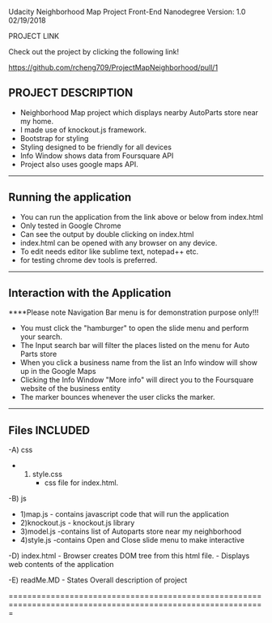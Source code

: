 Udacity Neighborhood Map Project Front-End Nanodegree Version: 1.0 02/19/2018

PROJECT LINK

Check out the project by clicking the following link!

https://github.com/rcheng709/ProjectMapNeighborhood/pull/1


PROJECT DESCRIPTION
--------------------

- Neighborhood Map project which displays nearby AutoParts store near my home. 
- I made use of knockout.js framework.
- Bootstrap for styling
- Styling designed to be friendly for all devices
- Info Window shows data from Foursquare API 	
- Project also uses google maps API.

--------------------
Running the application
--------------------

- You can run the application from the link above or below from index.html
- Only tested in Google Chrome
- Can see the output by double clicking on index.html
- index.html can be opened with any browser on any device.
- To edit needs editor like sublime text, notepad++ etc.
- for testing chrome dev tools is preferred.

----------------------
Interaction with the Application
----------------------
****Please note Navigation Bar menu is for demonstration purpose only!!!
- You must click the "hamburger" to open the slide menu and perform your search. 
- The Input search bar will filter the places listed on the menu for Auto Parts store
- When you click a business name from the list an Info window will show up in the Google Maps
- Clicking the Info Window "More info" will direct you to the Foursquare website of the business entity
- The marker bounces whenever the user clicks the marker.

----------------------
Files INCLUDED
----------------------

-A) css
-	1) style.css
		- css file for index.html.

-B) js
-	1)map.js
		- contains javascript code that will run the application
-	2)knockout.js
		- knockout.js library 
-	3)model.js
		-contains list of Autoparts store near my neighborhood
-	4)style.js
		-contains Open and Close slide menu to make interactive

-D) index.html
	- Browser creates DOM tree from this html file.
	- Displays web contents of the application
	
-E) readMe.MD
	- States Overall description of project

=============================================================================================================

